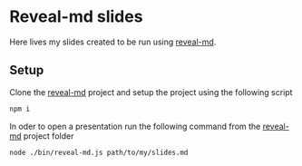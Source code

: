 # Reveal-md slides

Here lives my slides created to be run using [reveal-md](https://github.com/jairovg/reveal-md).

## Setup

Clone the [reveal-md](https://github.com/jairovg/reveal-md) project and setup the project using the following script

```sh
npm i
```

In oder to open a presentation run the following command from the [reveal-md](https://github.com/jairovg/reveal-md) project folder

```sh
node ./bin/reveal-md.js path/to/my/slides.md
```

